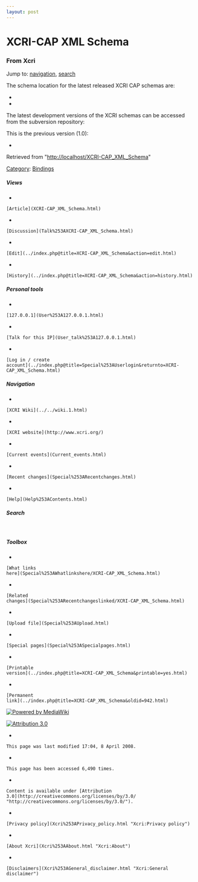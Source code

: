 ```yaml
---
layout: post
---
```








XCRI-CAP XML Schema 
===================













### From Xcri 







Jump to: [navigation](XCRI-CAP_XML_Schema.html#column-one),
[search](XCRI-CAP_XML_Schema.html#searchInput)



The schema location for the latest released XCRI CAP schemas are:

-   
-   

The latest development versions of the XCRI schemas can be accessed from
the subversion repository: 

This is the previous version (1.0):

-   



Retrieved from
"[http://localhost/XCRI-CAP\_XML\_Schema](XCRI-CAP_XML_Schema.html)"





[Category](Special%253ACategories.html "Special:Categories"): [Bindings](../index.php@title=Category%253ABindings&action=edit.html "Category:Bindings")

















##### Views



-   

    

    [Article](XCRI-CAP_XML_Schema.html)
-   

    

    [Discussion](Talk%253AXCRI-CAP_XML_Schema.html)
-   

    

    [Edit](../index.php@title=XCRI-CAP_XML_Schema&action=edit.html)
-   

    

    [History](../index.php@title=XCRI-CAP_XML_Schema&action=history.html)







##### Personal tools



-   

    

    [127.0.0.1](User%253A127.0.0.1.html)
-   

    

    [Talk for this IP](User_talk%253A127.0.0.1.html)
-   

    

    [Log in / create
    account](../index.php@title=Special%253AUserlogin&returnto=XCRI-CAP_XML_Schema.html)











[](../../wiki.1.html "XCRI Wiki")





##### Navigation



-   

    

    [XCRI Wiki](../../wiki.1.html)
-   

    

    [XCRI website](http://www.xcri.org/)
-   

    

    [Current events](Current_events.html)
-   

    

    [Recent changes](Special%253ARecentchanges.html)
-   

    

    [Help](Help%253AContents.html)







##### Search





 









##### Toolbox



-   

    

    [What links
    here](Special%253AWhatlinkshere/XCRI-CAP_XML_Schema.html)
-   

    

    [Related
    changes](Special%253ARecentchangeslinked/XCRI-CAP_XML_Schema.html)
-   

    

    [Upload file](Special%253AUpload.html)
-   

    

    [Special pages](Special%253ASpecialpages.html)
-   

    

    [Printable
    version](../index.php@title=XCRI-CAP_XML_Schema&printable=yes.html)
-   

    

    [Permanent
    link](../index.php@title=XCRI-CAP_XML_Schema&oldid=942.html)















[![Powered by
MediaWiki](../skins/common/images/poweredby_mediawiki_88x31.png)](http://www.mediawiki.org/)





[![Attribution 3.0
](http://i.creativecommons.org/l/by/3.0/88x31.png)](http://creativecommons.org/licenses/by/3.0/)



-   

    

    This page was last modified 17:04, 8 April 2008.
-   

    

    This page has been accessed 6,490 times.
-   

    

    Content is available under [Attribution
    3.0](http://creativecommons.org/licenses/by/3.0/ "http://creativecommons.org/licenses/by/3.0/").
-   

    

    [Privacy policy](Xcri%253APrivacy_policy.html "Xcri:Privacy policy")
-   

    

    [About Xcri](Xcri%253AAbout.html "Xcri:About")
-   

    

    [Disclaimers](Xcri%253AGeneral_disclaimer.html "Xcri:General disclaimer")




